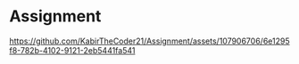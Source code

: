 # Assignment

https://github.com/KabirTheCoder21/Assignment/assets/107906706/6e1295f8-782b-4102-9121-2eb5441fa541

